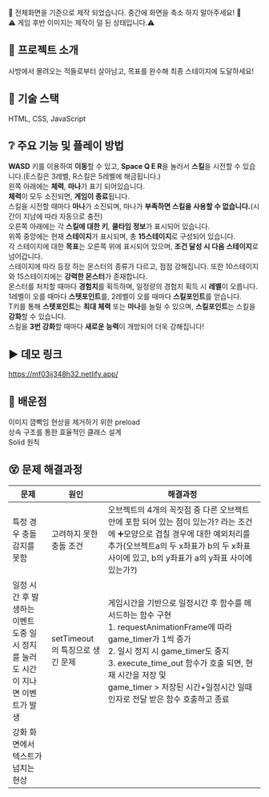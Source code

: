 🚫 전체화면을 기준으로 제작 되었습니다. 중간에 화면을 축소 하지 말아주세요! 🚫  
⚠️ 게임 후반 이미지는 제작이 덜 된 상태입니다.⚠️  
## 📜 프로젝트 소개
사방에서 몰려오는 적들로부터 살아남고, 목표를 완수해 최종 스테이지에 도달하세요!
## 🚀 기술 스택
HTML, CSS, JavaScript
## ❔ 주요 기능 및 플레이 방법
**WASD** 키를 이용하여 **이동**할 수 있고, **Space Q E R**을 눌러서 **스킬**을 시전할 수 있습니다.(E스킬은 3레벨, R스킬은 5레벨에 해금됩니다.)  
왼쪽 아래에는 **체력**, **마나**가 표기 되어있습니다.  
**체력**이 모두 소진되면, **게임이 종료**됩니다.  
스킬을 시전할 때마다 **마나**가 소진되며, 마나가 **부족하면 스킬을 사용할 수 없습니다.**(시간이 지남에 따라 자동으로 충전)  
오른쪽 아래에는 각 **스킬에 대한 키**, **쿨타임 정보**가 표시되어 있습니다.  
위쪽 중앙에는 현재 **스테이지**가 표시되며, 총 **15스테이지**로 구성되어 있습니다.  
각 스테이지에 대한 **목표**는 오른쪽 위에 표시되어 있으며, **조건 달성 시 다음 스테이지**로 넘어갑니다.  
스테이지에 따라 등장 하는 몬스터의 종류가 다르고, 점점 강해집니다. 또한 10스테이지와 15스테이지에는 **강력한 몬스터**가 존재합니다.  
몬스터를 처치할 때마다 **경험치**를 획득하며, 일정량의 경험치 획득 시 **레벨**이 오릅니다.  
1레벨이 오를 때마다 **스텟포인트**를, 2레벨이 오를 때마다 **스킬포인트**를 얻습니다.  
T키를 통해 **스텟포인트**는 **최대 체력** 또는 **마나**를 늘릴 수 있으며, **스킬포인트**는 스킬을 **강화**할 수 있습니다.  
스킬을 **3번 강화**할 때마다 **새로운 능력**이 개방되어 더욱 강해집니다!
## ▶️ 데모 링크
https://mf03ij348h32.netlify.app/
## 📝 배운점
이미지 깜빡임 현상을 제거하기 위한 preload  
상속 구조를 통한 효율적인 클래스 설계  
Solid 원칙
## 😵 문제 해결과정
|문제|원인|해결과정|
|----|----|--------|
|특정 경우 충돌 감지를 못함|고려하지 못한 충돌 조건|오브젝트의 4개의 꼭짓점 중 다른 오브젝트 안에 포함 되어 있는 점이 있는가? 라는 조건에 ➕모양으로 겹칠 경우에 대한 예외처리를 추가(오브젝트a의 두 x좌표가 b의 두 x좌표 사이에 있고, b의 y좌표가 a의 y좌표 사이에 있는가?)|
|일정 시간 후 발생하는 이벤트 도중 일시 정지를 눌러도 시간이 지나면 이벤트가 발생|setTimeout의 특징으로 생긴 문제|게임시간을 기반으로 일정시간 후 함수를 메서드하는 함수 구현<br> 1. requestAnimationFrame에 따라 game_timer가 1씩 증가<br>2. 일시 정지 시 game_timer도 중지<br>3. execute_time_out 함수가 호출 되면, 현재 시간을 저장 및<br> game_timer > 저장된 시간+일정시간 일때 인자로 전달 받은 함수 호출하고 종료|
|강화 화면에서 텍스트가 넘치는 현상|||
